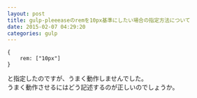 ```yaml
---
layout: post
title: gulp-pleeeaseのremを10px基準にしたい場合の指定方法について
date: 2015-02-07 04:29:20
categories: gulp
---
```

```
{
    rem: ["10px"]
}
```

<p>と指定したのですが、うまく動作しませんでした。<br>
うまく動作させるにはどう記述するのが正しいのでしょうか。</p>
